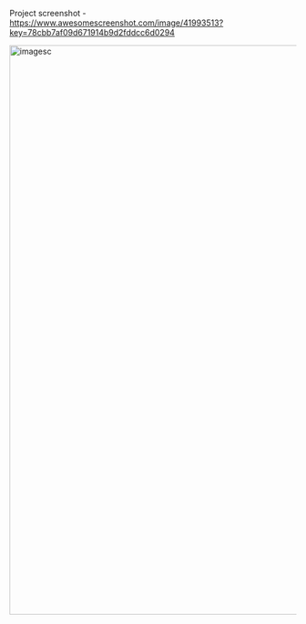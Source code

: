 Project screenshot - https://www.awesomescreenshot.com/image/41993513?key=78cbb7af09d671914b9d2fddcc6d0294
<html>
<img src="https://i.postimg.cc/VL4Y4y85/Urbanabode-Finder-Residence-Real-Estate-Website.png" width = 1000px alt = "imagesc">
</html>
